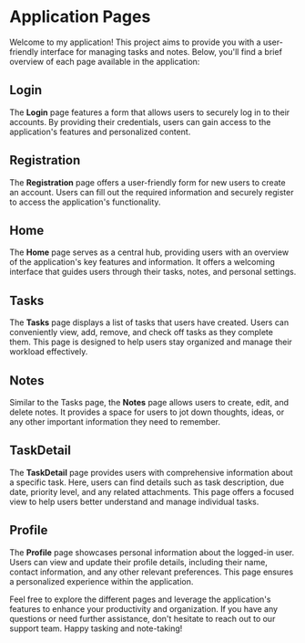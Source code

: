 <h1>Application Pages</h1>

<p>Welcome to my application! This project aims to provide you with a user-friendly interface for managing tasks and notes. Below, you'll find a brief overview of each page available in the application:</p>

<h2>Login</h2>
<p>The <strong>Login</strong> page features a form that allows users to securely log in to their accounts. By providing their credentials, users can gain access to the application's features and personalized content.</p>

<h2>Registration</h2>
<p>The <strong>Registration</strong> page offers a user-friendly form for new users to create an account. Users can fill out the required information and securely register to access the application's functionality.</p>

<h2>Home</h2>
<p>The <strong>Home</strong> page serves as a central hub, providing users with an overview of the application's key features and information. It offers a welcoming interface that guides users through their tasks, notes, and personal settings.</p>

<h2>Tasks</h2>
<p>The <strong>Tasks</strong> page displays a list of tasks that users have created. Users can conveniently view, add, remove, and check off tasks as they complete them. This page is designed to help users stay organized and manage their workload effectively.</p>

<h2>Notes</h2>
<p>Similar to the Tasks page, the <strong>Notes</strong> page allows users to create, edit, and delete notes. It provides a space for users to jot down thoughts, ideas, or any other important information they need to remember.</p>

<h2>TaskDetail</h2>
<p>The <strong>TaskDetail</strong> page provides users with comprehensive information about a specific task. Here, users can find details such as task description, due date, priority level, and any related attachments. This page offers a focused view to help users better understand and manage individual tasks.</p>

<h2>Profile</h2>
<p>The <strong>Profile</strong> page showcases personal information about the logged-in user. Users can view and update their profile details, including their name, contact information, and any other relevant preferences. This page ensures a personalized experience within the application.</p>

<p>Feel free to explore the different pages and leverage the application's features to enhance your productivity and organization. If you have any questions or need further assistance, don't hesitate to reach out to our support team. Happy tasking and note-taking!</p>

